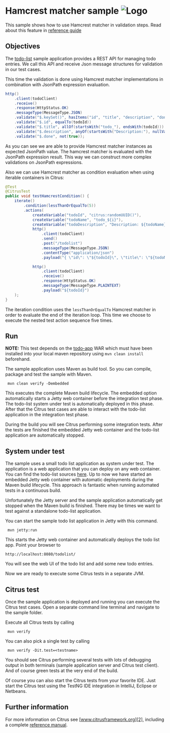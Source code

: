 Hamcrest matcher sample ![Logo][1]
==============

This sample shows how to use Hamcrest matcher in validation steps. Read about this feature in [reference guide][4]

Objectives
---------

The [todo-list](../todo-app/README.md) sample application provides a REST API for managing todo entries.
We call this API and receive Json message structures for validation in our test cases. 

This time the validation is done using Hamcrest matcher implementations in combination with JsonPath expression evaluation.

```java
http()
    .client(todoClient)
    .receive()
    .response(HttpStatus.OK)
    .messageType(MessageType.JSON)
    .validate("$.keySet()", hasItems("id", "title", "description", "done"))
    .validate("$.id", equalTo(todoId))
    .validate("$.title", allOf(startsWith("todo_"), endsWith(todoId)))
    .validate("$.description", anyOf(startsWith("Description:"), nullValue()))
    .validate("$.done", not(true));
```

As you can see we are able to provide Hamcrest matcher instances as expected JsonPath value. The hamcrest matcher is evaluated with the
JsonPath expression result. This way we can construct more complex validations on JsonPath expressions.

Also we can use Hamcrest matcher as condition evaluation when using iterable containers in Citrus:

```java
@Test
@CitrusTest
public void testHamcrestCondition() {
    iterate()
        .condition(lessThanOrEqualTo(5))
        .actions(
            createVariable("todoId", "citrus:randomUUID()"),
            createVariable("todoName", "todo_${i}"),
            createVariable("todoDescription", "Description: ${todoName}"),
            http()
                .client(todoClient)
                .send()
                .post("/todolist")
                .messageType(MessageType.JSON)
                .contentType("application/json")
                .payload("{ \"id\": \"${todoId}\", \"title\": \"${todoName}\", \"description\": \"${todoDescription}\", \"done\": false}"),

            http()
                .client(todoClient)
                .receive()
                .response(HttpStatus.OK)
                .messageType(MessageType.PLAINTEXT)
                .payload("${todoId}")
    );
}
```
   
The iteration condition uses the `lessThanOrEqualTo` Hamcrest matcher in order to evaluate the end of the iteration loop. This time we choose to execute the nested test 
action sequence five times.
                
Run
---------

**NOTE:** This test depends on the [todo-app](../todo-app/) WAR which must have been installed into your local maven repository using `mvn clean install` beforehand.

The sample application uses Maven as build tool. So you can compile, package and test the
sample with Maven.
 
     mvn clean verify -Dembedded
    
This executes the complete Maven build lifecycle. The embedded option automatically starts a Jetty web
container before the integration test phase. The todo-list system under test is automatically deployed in this phase.
After that the Citrus test cases are able to interact with the todo-list application in the integration test phase.

During the build you will see Citrus performing some integration tests.
After the tests are finished the embedded Jetty web container and the todo-list application are automatically stopped.

System under test
---------

The sample uses a small todo list application as system under test. The application is a web application
that you can deploy on any web container. You can find the todo-list sources [here](../todo-app). Up to now we have started an 
embedded Jetty web container with automatic deployments during the Maven build lifecycle. This approach is fantastic 
when running automated tests in a continuous build.
  
Unfortunately the Jetty server and the sample application automatically get stopped when the Maven build is finished. 
There may be times we want to test against a standalone todo-list application.  

You can start the sample todo list application in Jetty with this command.

     mvn jetty:run

This starts the Jetty web container and automatically deploys the todo list app. Point your browser to
 
    http://localhost:8080/todolist/

You will see the web UI of the todo list and add some new todo entries.

Now we are ready to execute some Citrus tests in a separate JVM.

Citrus test
---------

Once the sample application is deployed and running you can execute the Citrus test cases.
Open a separate command line terminal and navigate to the sample folder.

Execute all Citrus tests by calling

     mvn verify

You can also pick a single test by calling

     mvn verify -Dit.test=<testname>

You should see Citrus performing several tests with lots of debugging output in both terminals (sample application server
and Citrus test client). And of course green tests at the very end of the build.

Of course you can also start the Citrus tests from your favorite IDE.
Just start the Citrus test using the TestNG IDE integration in IntelliJ, Eclipse or Netbeans.

Further information
---------

For more information on Citrus see [www.citrusframework.org][2], including
a complete [reference manual][3].

 [1]: https://www.citrusframework.org/img/brand-logo.png "Citrus"
 [2]: https://www.citrusframework.org
 [3]: https://www.citrusframework.org/reference/html/
 [4]: https://www.citrusframework.org/reference/html#validate-with-jsonpath
